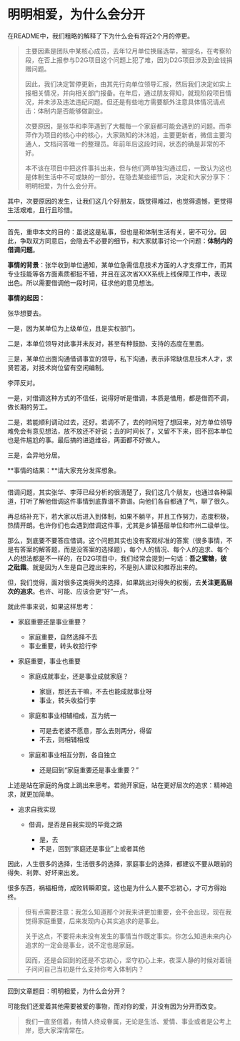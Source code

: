 # 明明相爱，为什么会分开

在README中，我们粗略的解释了下为什么会有将近2个月的停更。

> 主要因素是团队中某核心成员，去年12月单位换届选举，被提名，在考察阶段，在否上报参与D2G项目这个问题上犯了难，因为D2G项目涉及到金钱捐赠问题。
>
> 因此，我们决定暂停更新，由其先行向单位领导汇报，然后我们决定如实上报相关情况，并向相关部门报备。在年后，通过朋友得知，就现阶段项目情况，并未涉及违法违纪问题。但还是有些地方需要额外注意具体情况请点击：体制内是否能够做副业。
>
> 次要原因，是张华和李萍遇到了大概每一个家庭都可能会遇到的问题。而李萍作为项目的核心中的核心，大家熟知的沐沐姐，主要更新者，微信主要沟通人，文档问答唯一的整理员。年前年后这段时间，状态的确是非常的不好。
>
> 本不该在项目中把这件事抖出来，但与他们两单独沟通过后，一致认为这也是体制生活中不可或缺的一部分。在隐去某些细节后，决定和大家分享下：明明相爱，为什么会分开。

其中，次要原因的发生，让我们这几个好朋友，既觉得难过，也觉得遗憾，更觉得生活艰难，且行且珍惜。

---

首先，重申本文的目的：虽说这是私事，但也是和体制生活有关，密不可分。因此，争取双方同意后，会隐去不必要的细节，和大家就事讨论一个问题：**体制内的借调问题**。

**事情的背景**：张华收到单位通知，某单位急需信息技术方面的人才支撑工作，而其专业技能等各方面素质都挺不错，并且在这次省XXX系统上线保障工作中，表现出色。所以需要借调他一段时间，征求他的意见想法。

**事情的起因：**

张华想要去。

一是，因为某单位为上级单位，且是实权部门。

二是，本单位领导对此事并未反对，甚至有种鼓励、支持的态度在里面。

三是，某单位出面沟通借调事宜的领导，私下沟通，表示非常缺信息技术人才，求贤若渴，对技术岗位留有空闲编制。

李萍反对。

一是，对借调这种方式的不信任，说得好听是借调，本质是借用，都是借而不调，做长期的劳工。

二是，若能顺利调动过去，还好。若调不了，去的时间短了想回来，对方单位领导难免会有意见想法，放不放还不好说；去的时间长了，又留不下来，回不回本单位也是件尴尬的事。最后搞的进退维谷，两面都不好做人。

三是，会异地分居。

**事情的结果：**请大家充分发挥想象。

---

借调问题，其实张华、李萍已经分析的很清楚了，我们这几个朋友，也通过各种渠道，打听了解他借调这件事情到底靠谱不靠谱。向他们各自都通了气，聊了很久。

再总结补充下，若大家以后进入到体制，如果不躺平，并且工作努力，态度积极，热情开朗。也许你们也会遇到借调这件事，尤其是乡镇基层单位和市州二级单位。

那么，到底要不要答应借调。这个问题其实也没有客观标准的答案（很多事情，不是有答案的解答题，而是没答案的选择题），每个人的情况、每个人的追求、每个人的想法都是不一样的，在D2G项目中，我们经常会提到一句话：**吾之蜜糖，彼之砒霜**。就是因为人生是自己蹚出来的，不是别人建议和推荐出来的。

但，我们觉得，面对很多这类得失的选择，如果跳出对得失的权衡，去**关注更高层次的追求**。也许、可能、应该会更“好”一点。

就此件事来说，如果这样思考：

* 家庭重要还是事业重要？

  * 家庭重要，自然选择不去
  * 事业重要，转头收拾行李
* 家庭重要，事业也重要

  * 家庭成就事业，还是事业成就家庭？

    * 家庭，那还去干嘛，不去也能成就事业呀
    * 事业，转头收拾行李
  * 家庭和事业相辅相成，互为统一

    * 可是去老婆不愿意，那么去则两分，得留
    * 不去，则相辅相成
  * 家庭和事业相互分割，各自独立

    * 还是回到“家庭重要还是事业重要？”

上述是站在家庭的角度上跳出来思考。若抛开家庭，站在更好层次的追求：精神追求，就更加简单。

* 追求自我实现

  * 借调，是否是自我实现的毕竟之路

    * 是，去
    * 不是，回到“家庭还是事业”上或者其他

因此，人生很多的选择，生活很多的选择，家庭事业的选择，都建议不要从眼前的得失、利弊、好坏来出发。

很多东西，祸福相倚，成败转瞬即变。这也是为什么人要不忘初心，才可方得始终。

> 但有点需要注意：我怎么知道那个对我来讲更加重要，会不会出现，现在我觉得家庭重要，后来发现内心其实追求的是事业。
>
> 关于这点，不要将未来没有发生的事情当作既定事实。你怎么知道未来内心追求的一定会是事业，说不定也是家庭。
>
> 因而，还是会回到的还是不忘初心，坚守初心上来，夜深人静的时候对着镜子问问自己当初是什么支持你考入体制内？

---

回到文章题目：明明相爱，为什么会分开？

可能我们还爱着其他需要被爱的事物，而对你的爱，并没有因为分开而改变。

> 我们一直坚信着，有情人终成眷属，无论是生活、爱情、事业或者是公考上岸，愿大家深情常在。